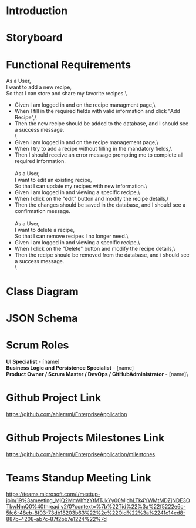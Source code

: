 # Introduction


# Storyboard


# Functional Requirements
  As a User,\
  I want to add a new recipe,\
  So that I can store and share my favorite recipes.\
  * Given I am logged in and on the recipe managment page,\
  * When I fill in the required fields with valid information and click "Add Recipe",\
  * Then the new recipe should be added to the database, and I should see a success message.\
  \
  * Given I am logged in and on the recipe management page,\
  * When I try to add a recipe without filling in the mandatory fields,\
  * Then I should receive an error message prompting me to complete all required information.\
  \
  As a User,\
  I want to edit an existing recipe,\
  So that I can update my recipes with new information.\
  * Given I am logged in and viewing a specific recipe,\
  * When I click on the "edit" button and modify the recipe details,\
  * Then the changes should be saved in the database, and I should see a confirmation message.\
  \
  As a User,\
  I want to delete a recipe,\
  So that I can remove recipes I no longer need.\
  * Given I am logged in and viewing a specific recipe,\
  * When I click on the "Delete" button and modify the recipe details,\
  * Then the recipe should be removed from the database, and i should see a success message.\
  \

# Class Diagram


# JSON Schema


# Scrum Roles

**UI Specialist** - [name]\
**Business Logic and Persistence Specialist** - [name]\
**Product Owner / Scrum Master / DevOps / GitHubAdministrator** - [name]\


# Github Project Link
https://github.com/ahlersml/EnterpriseApplication

# Github Projects Milestones Link
https://github.com/ahlersml/EnterpriseApplication/milestones

# Teams Standup Meeting Link
https://teams.microsoft.com/l/meetup-join/19%3ameeting_MjQ2MmVhYzYtMTJkYy00MjdhLTk4YWMtMDZjNDE3OTkwNmQ0%40thread.v2/0?context=%7b%22Tid%22%3a%22f5222e6c-5fc6-48eb-8f03-73db18203b63%22%2c%22Oid%22%3a%2241c14ed8-887b-4208-ab7c-87f2bb7e1224%22%7d
